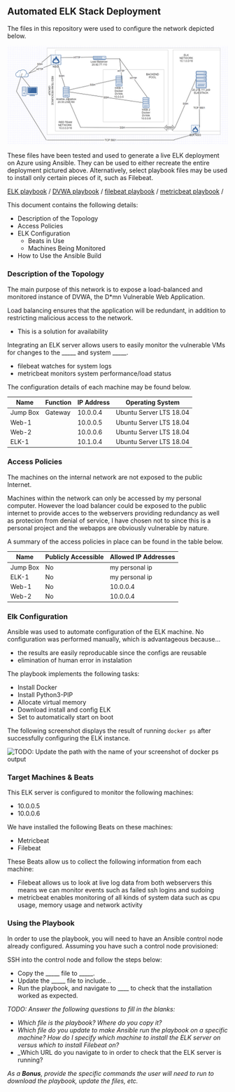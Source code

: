## Automated ELK Stack Deployment

The files in this repository were used to configure the network depicted below.

<img src="https://raw.githubusercontent.com/MateiGanea/ELK-Stack-Project/main/network%20diagram.png" alt="network diagram">

These files have been tested and used to generate a live ELK deployment on Azure using Ansible. They can be used to either recreate the entire deployment pictured above. Alternatively, select playbook files may be used to install only certain pieces of it, such as Filebeat.

  <a href="https://github.com/MateiGanea/ELK-Stack-Project/blob/main/install_elk.yml">ELK playbook</a>
  /
  <a href="https://github.com/MateiGanea/ELK-Stack-Project/blob/main/pentest.yml">DVWA playbook</a>
  /
  <a href="https://github.com/MateiGanea/ELK-Stack-Project/blob/main/filebeat-playbook.yml">filebeat playbook</a>
  /
  <a href="https://github.com/MateiGanea/ELK-Stack-Project/blob/main/metricbeat_playbook.yml">metricbeat playbook</a>
  /

This document contains the following details:
- Description of the Topology
- Access Policies
- ELK Configuration
  - Beats in Use
  - Machines Being Monitored
- How to Use the Ansible Build


### Description of the Topology

The main purpose of this network is to expose a load-balanced and monitored instance of DVWA, the D*mn Vulnerable Web Application.

Load balancing ensures that the application will be redundant, in addition to restricting malicious access to the network.
- This is a solution for availability

Integrating an ELK server allows users to easily monitor the vulnerable VMs for changes to the _____ and system _____.
- filebeat watches for system logs
- metricbeat monitors system performance/load status

The configuration details of each machine may be found below.

| Name     | Function | IP Address | Operating System        |
|----------|----------|------------|-------------------------|
| Jump Box | Gateway  | 10.0.0.4   | Ubuntu Server LTS 18.04 |
| Web-1    |          | 10.0.0.5   | Ubuntu Server LTS 18.04 |
| Web-2    |          | 10.0.0.6   | Ubuntu Server LTS 18.04 |
| ELK-1    |          | 10.1.0.4   | Ubuntu Server LTS 18.04 |

### Access Policies

The machines on the internal network are not exposed to the public Internet. 

Machines within the network can only be accessed by my personal computer. However the load balancer could be exposed to the public internet to provide acces to the webservers providing redundancy as well as protecion from denial of service, I have chosen not to since this is a personal project and the webapps are obviously vulnerable by nature.

A summary of the access policies in place can be found in the table below.

| Name     | Publicly Accessible | Allowed IP Addresses |
|----------|---------------------|----------------------|
| Jump Box | No                  | my personal ip       |
| ELK-1    | No                  | my personal ip       |
| Web-1    | No                  | 10.0.0.4             |
| Web-2    | No                  | 10.0.0.4             |

### Elk Configuration

Ansible was used to automate configuration of the ELK machine. No configuration was performed manually, which is advantageous because...
- the results are easily reproducable since the configs are reusable
- elimination of human error in instalation 

The playbook implements the following tasks:
- Install Docker
- Install Python3-PIP
- Allocate virtual memory
- Download install and config ELK
- Set to automatically start on boot

The following screenshot displays the result of running `docker ps` after successfully configuring the ELK instance.

![TODO: Update the path with the name of your screenshot of docker ps output](Images/docker_ps_output.png)

### Target Machines & Beats
This ELK server is configured to monitor the following machines:
- 10.0.0.5
- 10.0.0.6

We have installed the following Beats on these machines:
- Metricbeat
- Filebeat

These Beats allow us to collect the following information from each machine:
- Filebeat allows us to look at live log data from both webservers this means we can monitor events such as failed ssh logins and sudoing
- metricbeat enables monitoring of all kinds of system data such as cpu usage, memory usage and network activity

### Using the Playbook
In order to use the playbook, you will need to have an Ansible control node already configured. Assuming you have such a control node provisioned: 

SSH into the control node and follow the steps below:
- Copy the _____ file to _____.
- Update the _____ file to include...
- Run the playbook, and navigate to ____ to check that the installation worked as expected.

_TODO: Answer the following questions to fill in the blanks:_
- _Which file is the playbook? Where do you copy it?_
- _Which file do you update to make Ansible run the playbook on a specific machine? How do I specify which machine to install the ELK server on versus which to install Filebeat on?_
- _Which URL do you navigate to in order to check that the ELK server is running?

_As a **Bonus**, provide the specific commands the user will need to run to download the playbook, update the files, etc._
